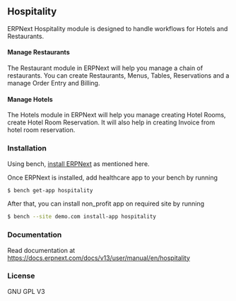 ## Hospitality

ERPNext Hospitality module is designed to handle workflows for Hotels and Restaurants.


#### Manage Restaurants

The Restaurant module in ERPNext will help you manage a chain of restaurants. You can create Restaurants, Menus, Tables, Reservations and a manage Order Entry and Billing.

#### Manage Hotels

The Hotels module in ERPNext will help you manage creating Hotel Rooms, create Hotel Room Reservation. It will also help in creating Invoice from hotel room reservation.


### Installation

Using bench, [install ERPNext](https://github.com/frappe/bench#installation) as mentioned here.

Once ERPNext is installed, add healthcare app to your bench by running

```sh
$ bench get-app hospitality
```

After that, you can install non_profit app on required site by running

```sh
$ bench --site demo.com install-app hospitality
```


### Documentation

Read documentation at https://docs.erpnext.com/docs/v13/user/manual/en/hospitality


### License

GNU GPL V3
